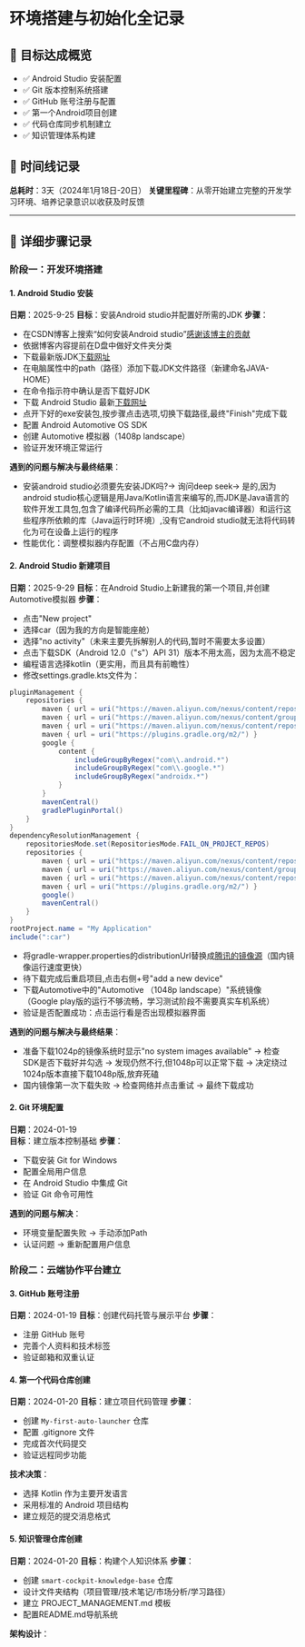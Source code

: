 # 环境搭建与初始化全记录

## 🎯 目标达成概览
- ✅ Android Studio 安装配置
- ✅ Git 版本控制系统搭建  
- ✅ GitHub 账号注册与配置
- ✅ 第一个Android项目创建
- ✅ 代码仓库同步机制建立
- ✅ 知识管理体系构建

## 📅 时间线记录
**总耗时**：3天（2024年1月18日-20日）
**关键里程碑**：从零开始建立完整的开发学习环境、培养记录意识以收获及时反馈

---

## 🔧 详细步骤记录

### 阶段一：开发环境搭建

#### 1. Android Studio 安装    
**日期**：2025-9-25
**目标**：安装Android studio并配置好所需的JDK
**步骤**：
- 在CSDN博客上搜索“如何安装Android studio”[感谢该博主的贡献](https://blog.csdn.net/2301_80035882/article/details/142249097?spm=1001.2014.3001.5506)
- 依据博客内容提前在D盘中做好文件夹分类
- 下载最新版JDK[下载网址](https://www.oracle.com/)
- 在电脑属性中的path（路径）添加下载JDK文件路径（新建命名JAVA-HOME）
- 在命令指示符中确认是否下载好JDK
- 下载 Android Studio 最新[下载网址](https://developer.android.google.cn/studio?hl=en)
- 点开下好的exe安装包,按步骤点击选项,切换下载路径,最终"Finish"完成下载
- 配置 Android Automotive OS SDK
- 创建 Automotive 模拟器（1408p landscape）
- 验证开发环境正常运行

**遇到的问题与解决与最终结果**：
- 安装android studio必须要先安装JDK吗?→ 询问deep seek→ 是的,因为android studio核心逻辑是用Java/Kotlin语言来编写的,而JDK是Java语言的软件开发工具包,包含了编译代码所必需的工具（比如javac编译器）和运行这些程序所依赖的库（Java运行时环境）,没有它android studio就无法将代码转化为可在设备上运行的程序
- 性能优化：调整模拟器内存配置（不占用C盘内存）

#### 2. Android Studio 新建项目    
**日期**：2025-9-29
**目标**：在Android Studio上新建我的第一个项目,并创建Automotive模拟器
**步骤**：
- 点击"New project"
- 选择car（因为我的方向是智能座舱）
- 选择"no activity"（未来主要先拆解别人的代码,暂时不需要太多设置）
- 点击下载SDK（Android 12.0（"s"）API 31）版本不用太高，因为太高不稳定
- 编程语言选择kotlin（更实用，而且具有前瞻性）
- 修改settings.gradle.kts文件为：
```java
pluginManagement {
    repositories {
        maven { url = uri("https://maven.aliyun.com/nexus/content/repositories/google") }
        maven { url = uri("https://maven.aliyun.com/nexus/content/groups/public") }
        maven { url = uri("https://maven.aliyun.com/nexus/content/repositories/jcenter") }
        maven { url = uri("https://plugins.gradle.org/m2/") }
        google {
            content {
                includeGroupByRegex("com\\.android.*")
                includeGroupByRegex("com\\.google.*")
                includeGroupByRegex("androidx.*")
            }
        }
        mavenCentral()
        gradlePluginPortal()
    }
}
dependencyResolutionManagement {
    repositoriesMode.set(RepositoriesMode.FAIL_ON_PROJECT_REPOS)
    repositories {
        maven { url = uri("https://maven.aliyun.com/nexus/content/repositories/google") }
        maven { url = uri("https://maven.aliyun.com/nexus/content/groups/public") }
        maven { url = uri("https://maven.aliyun.com/nexus/content/repositories/jcenter") }
        maven { url = uri("https://plugins.gradle.org/m2/") }
        google()
        mavenCentral()
    }
}
rootProject.name = "My Application"
include(":car")
```
- 将gradle-wrapper.properties的distributionUrl替换成[腾讯的镜像源](https://mirrors.cloud.tencent.com/gradle/gradle-8.13-bin.zip)（国内镜像运行速度更快）
- 待下载完成后重启项目,点击右侧+号"add a new device"
- 下载Automotive中的"Automotive （1048p landscape）"系统镜像（Google play版的运行不够流畅，学习测试阶段不需要真实车机系统）
- 验证是否配置成功：点击运行看是否出现模拟器界面

**遇到的问题与解决与最终结果**：
- 准备下载1024p的镜像系统时显示"no system images available" → 检查SDK是否下载好并勾选 → 发现仍然不行,但1048p可以正常下载 → 决定绕过1024p版本直接下载1048p版,放弃死磕
- 国内镜像第一次下载失败 → 检查网络并点击重试 → 最终下载成功

#### 2. Git 环境配置
**日期**：2024-01-19  
**目标**：建立版本控制基础
**步骤**：
- 下载安装 Git for Windows
- 配置全局用户信息
- 在 Android Studio 中集成 Git
- 验证 Git 命令可用性

**遇到的问题与解决**：
- 环境变量配置失败 → 手动添加Path
- 认证问题 → 重新配置用户信息

### 阶段二：云端协作平台建立

#### 3. GitHub 账号注册
**日期**：2024-01-19
**目标**：创建代码托管与展示平台
**步骤**：
- 注册 GitHub 账号
- 完善个人资料和技术标签
- 验证邮箱和双重认证

#### 4. 第一个代码仓库创建
**日期**：2024-01-20
**目标**：建立项目代码管理
**步骤**：
- 创建 `My-first-auto-launcher` 仓库
- 配置 .gitignore 文件
- 完成首次代码提交
- 验证远程同步功能

**技术决策**：
- 选择 Kotlin 作为主要开发语言
- 采用标准的 Android 项目结构
- 建立规范的提交消息格式

#### 5. 知识管理仓库创建  
**日期**：2024-01-20
**目标**：构建个人知识体系
**步骤**：
- 创建 `smart-cockpit-knowledge-base` 仓库
- 设计文件夹结构（项目管理/技术笔记/市场分析/学习路径）
- 建立 PROJECT_MANAGEMENT.md 模板
- 配置README.md导航系统

**架构设计**：
